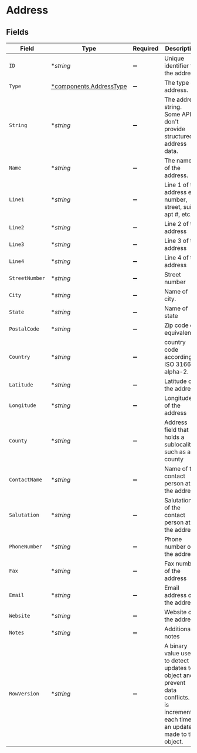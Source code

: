 # Address


## Fields

| Field                                                                                                                                      | Type                                                                                                                                       | Required                                                                                                                                   | Description                                                                                                                                | Example                                                                                                                                    |
| ------------------------------------------------------------------------------------------------------------------------------------------ | ------------------------------------------------------------------------------------------------------------------------------------------ | ------------------------------------------------------------------------------------------------------------------------------------------ | ------------------------------------------------------------------------------------------------------------------------------------------ | ------------------------------------------------------------------------------------------------------------------------------------------ |
| `ID`                                                                                                                                       | **string*                                                                                                                                  | :heavy_minus_sign:                                                                                                                         | Unique identifier for the address.                                                                                                         | 123                                                                                                                                        |
| `Type`                                                                                                                                     | [*components.AddressType](../../models/components/addresstype.md)                                                                          | :heavy_minus_sign:                                                                                                                         | The type of address.                                                                                                                       | primary                                                                                                                                    |
| `String`                                                                                                                                   | **string*                                                                                                                                  | :heavy_minus_sign:                                                                                                                         | The address string. Some APIs don't provide structured address data.                                                                       | 25 Spring Street, Blackburn, VIC 3130                                                                                                      |
| `Name`                                                                                                                                     | **string*                                                                                                                                  | :heavy_minus_sign:                                                                                                                         | The name of the address.                                                                                                                   | HQ US                                                                                                                                      |
| `Line1`                                                                                                                                    | **string*                                                                                                                                  | :heavy_minus_sign:                                                                                                                         | Line 1 of the address e.g. number, street, suite, apt #, etc.                                                                              | Main street                                                                                                                                |
| `Line2`                                                                                                                                    | **string*                                                                                                                                  | :heavy_minus_sign:                                                                                                                         | Line 2 of the address                                                                                                                      | apt #                                                                                                                                      |
| `Line3`                                                                                                                                    | **string*                                                                                                                                  | :heavy_minus_sign:                                                                                                                         | Line 3 of the address                                                                                                                      | Suite #                                                                                                                                    |
| `Line4`                                                                                                                                    | **string*                                                                                                                                  | :heavy_minus_sign:                                                                                                                         | Line 4 of the address                                                                                                                      | delivery instructions                                                                                                                      |
| `StreetNumber`                                                                                                                             | **string*                                                                                                                                  | :heavy_minus_sign:                                                                                                                         | Street number                                                                                                                              | 25                                                                                                                                         |
| `City`                                                                                                                                     | **string*                                                                                                                                  | :heavy_minus_sign:                                                                                                                         | Name of city.                                                                                                                              | San Francisco                                                                                                                              |
| `State`                                                                                                                                    | **string*                                                                                                                                  | :heavy_minus_sign:                                                                                                                         | Name of state                                                                                                                              | CA                                                                                                                                         |
| `PostalCode`                                                                                                                               | **string*                                                                                                                                  | :heavy_minus_sign:                                                                                                                         | Zip code or equivalent.                                                                                                                    | 94104                                                                                                                                      |
| `Country`                                                                                                                                  | **string*                                                                                                                                  | :heavy_minus_sign:                                                                                                                         | country code according to ISO 3166-1 alpha-2.                                                                                              | US                                                                                                                                         |
| `Latitude`                                                                                                                                 | **string*                                                                                                                                  | :heavy_minus_sign:                                                                                                                         | Latitude of the address                                                                                                                    | 40.759211                                                                                                                                  |
| `Longitude`                                                                                                                                | **string*                                                                                                                                  | :heavy_minus_sign:                                                                                                                         | Longitude of the address                                                                                                                   | -73.984638                                                                                                                                 |
| `County`                                                                                                                                   | **string*                                                                                                                                  | :heavy_minus_sign:                                                                                                                         | Address field that holds a sublocality, such as a county                                                                                   | Santa Clara                                                                                                                                |
| `ContactName`                                                                                                                              | **string*                                                                                                                                  | :heavy_minus_sign:                                                                                                                         | Name of the contact person at the address                                                                                                  | Elon Musk                                                                                                                                  |
| `Salutation`                                                                                                                               | **string*                                                                                                                                  | :heavy_minus_sign:                                                                                                                         | Salutation of the contact person at the address                                                                                            | Mr                                                                                                                                         |
| `PhoneNumber`                                                                                                                              | **string*                                                                                                                                  | :heavy_minus_sign:                                                                                                                         | Phone number of the address                                                                                                                | 111-111-1111                                                                                                                               |
| `Fax`                                                                                                                                      | **string*                                                                                                                                  | :heavy_minus_sign:                                                                                                                         | Fax number of the address                                                                                                                  | 122-111-1111                                                                                                                               |
| `Email`                                                                                                                                    | **string*                                                                                                                                  | :heavy_minus_sign:                                                                                                                         | Email address of the address                                                                                                               | elon@musk.com                                                                                                                              |
| `Website`                                                                                                                                  | **string*                                                                                                                                  | :heavy_minus_sign:                                                                                                                         | Website of the address                                                                                                                     | https://elonmusk.com                                                                                                                       |
| `Notes`                                                                                                                                    | **string*                                                                                                                                  | :heavy_minus_sign:                                                                                                                         | Additional notes                                                                                                                           | Address notes or delivery instructions.                                                                                                    |
| `RowVersion`                                                                                                                               | **string*                                                                                                                                  | :heavy_minus_sign:                                                                                                                         | A binary value used to detect updates to a object and prevent data conflicts. It is incremented each time an update is made to the object. | 1-12345                                                                                                                                    |